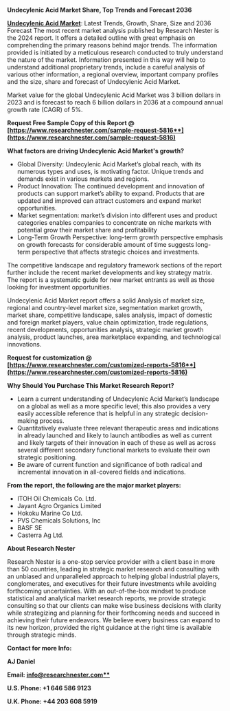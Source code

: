 ﻿**Undecylenic Acid Market Share, Top Trends and Forecast 2036**

[**Undecylenic Acid Market**](https://www.researchnester.com/reports/undecylenic-acid-market/5816): Latest Trends, Growth, Share, Size and 2036 Forecast The most recent market analysis published by Research Nester is the 2024 report. It offers a detailed outline with great emphasis on comprehending the primary reasons behind major trends. The information provided is initiated by a meticulous research conducted to truly understand the nature of the market. Information presented in this way will help to understand additional proprietary trends, include a careful analysis of various other information, a regional overview, important company profiles and the size, share and forecast of Undecylenic Acid Market.

Market value for the global Undecylenic Acid Market was 3 billion dollars in 2023 and is forecast to reach 6 billion dollars in 2036 at a compound annual growth rate (CAGR) of 5%.

**Request Free Sample Copy of this Report @ [https://www.researchnester.com/sample-request-5816**](https://www.researchnester.com/sample-request-5816)**

**What factors are driving Undecylenic Acid Market's growth?**

- Global Diversity: Undecylenic Acid Market’s global reach, with its numerous types and uses, is motivating factor. Unique trends and demands exist in various markets and regions.
- Product Innovation: The continued development and innovation of products can support market’s ability to expand. Products that are updated and improved can attract customers and expand market opportunities.
- Market segmentation: market’s division into different uses and product categories enables companies to concentrate on niche markets with potential grow their market share and profitability
- Long-Term Growth Perspective: long-term growth perspective emphasis on growth forecasts for considerable amount of time suggests long-term perspective that affects strategic choices and investments.

The competitive landscape and regulatory framework sections of the report further include the recent market developments and key strategy matrix. The report is a systematic guide for new market entrants as well as those looking for investment opportunities.

Undecylenic Acid Market report offers a solid Analysis of market size, regional and country-level market size, segmentation market growth, market share, competitive landscape, sales analysis, impact of domestic and foreign market players, value chain optimization, trade regulations, recent developments, opportunities analysis, strategic market growth analysis, product launches, area marketplace expanding, and technological innovations.

**Request for customization @ [https://www.researchnester.com/customized-reports-5816**](https://www.researchnester.com/customized-reports-5816)**

**Why Should You Purchase This Market Research Report?**

- Learn a current understanding of Undecylenic Acid Market’s landscape on a global as well as a more specific level; this also provides a very easily accessible reference that is helpful in any strategic decision-making process.
- Quantitatively evaluate three relevant therapeutic areas and indications in already launched and likely to launch antibodies as well as current and likely targets of their innovation in each of these as well as across several different secondary functional markets to evaluate their own strategic positioning.
- Be aware of current function and significance of both radical and incremental innovation in all-covered fields and indications.

**From the report, the following are the major market players:**

- ITOH Oil Chemicals Co. Ltd.
- Jayant Agro Organics Limited
- Hokoku Marine Co Ltd.
- PVS Chemicals Solutions, Inc
- BASF SE
- Casterra Ag Ltd.

**About Research Nester**

Research Nester is a one-stop service provider with a client base in more than 50 countries, leading in strategic market research and consulting with an unbiased and unparalleled approach to helping global industrial players, conglomerates, and executives for their future investments while avoiding forthcoming uncertainties. With an out-of-the-box mindset to produce statistical and analytical market research reports, we provide strategic consulting so that our clients can make wise business decisions with clarity while strategizing and planning for their forthcoming needs and succeed in achieving their future endeavors. We believe every business can expand to its new horizon, provided the right guidance at the right time is available through strategic minds.

**Contact for more Info:**

**AJ Daniel**

**Email: [info@researchnester.com**](mailto:info@researchnester.com)**

**U.S. Phone: +1 646 586 9123** 

**U.K. Phone: +44 203 608 5919**

